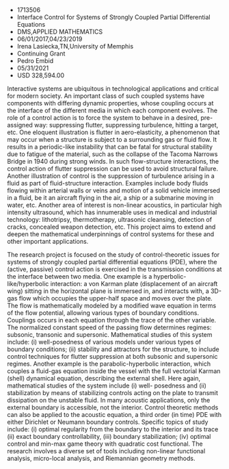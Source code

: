 
* 1713506
* Interface Control for Systems of Strongly Coupled Partial Differential Equations
* DMS,APPLIED MATHEMATICS
* 06/01/2017,04/23/2019
* Irena Lasiecka,TN,University of Memphis
* Continuing Grant
* Pedro Embid
* 05/31/2021
* USD 328,594.00

Interactive systems are ubiquitous in technological applications and critical
for modern society. An important class of such coupled systems have components
with differing dynamic properties, whose coupling occurs at the interface of the
different media in which each component evolves. The role of a control action is
to force the system to behave in a desired, pre-assigned way: suppressing
flutter, suppressing turbulence, hitting a target, etc. One eloquent
illustration is flutter in aero-elasticity, a phenomenon that may occur when a
structure is subject to a surrounding gas or fluid flow. It results in a
periodic-like instability that can be fatal for structural stability due to
fatigue of the material, such as the collapse of the Tacoma Narrows Bridge in
1940 during strong winds. In such flow-structure interactions, the control
action of flutter suppression can be used to avoid structural failure. Another
illustration of control is the suppression of turbulence arising in a fluid as
part of fluid-structure interaction. Examples include body fluids flowing within
arterial walls or veins and motion of a solid vehicle immersed in a fluid, be it
an aircraft flying in the air, a ship or a submarine moving in water, etc.
Another area of interest is non-linear acoustics, in particular high intensity
ultrasound, which has innumerable uses in medical and industrial technology:
lithotripsy, thermotherapy, ultrasonic cleansing, detection of cracks, concealed
weapon detection, etc. This project aims to extend and deepen the mathematical
underpinnings of control systems for these and other important applications.

The research project is focused on the study of control-theoretic issues for
systems of strongly coupled partial differential equations (PDE), where the
(active, passive) control action is exercised in the transmission conditions at
the interface between two media. One example is a hyperbolic-like/hyperbolic
interaction: a von Karman plate (displacement of an aircraft wing) sitting in
the horizontal plane is immersed in, and interacts with, a 3D-gas flow which
occupies the upper-half space and moves over the plate. The flow is
mathematically modeled by a modified wave equation in terms of the flow
potential, allowing various types of boundary conditions. Couplings occurs in
each equation through the trace of the other variable. The normalized constant
speed of the passing flow determines regimes: subsonic, transonic and
supersonic. Mathematical studies of this system include: (i) well-posedness of
various models under various types of boundary conditions; (ii) stability and
attractors for the structure, to include control techniques for flutter
suppression at both subsonic and supersonic regimes. Another example is the
parabolic-hyperbolic interaction, which couples a fluid-gas equation inside the
vessel with the full vectorial Karman (shell) dynamical equation, describing the
external shell. Here again, mathematical studies of the system include (i) well-
posedness and (ii) stabilization by means of stabilizing controls acting on the
plate to transmit dissipation on the unstable fluid. In many acoustic
applications, only the external boundary is accessible, not the interior.
Control theoretic methods can also be applied to the acoustic equation, a third
order (in time) PDE with either Dirichlet or Neumann boundary controls. Specific
topics of study include: (i) optimal regularity from the boundary to the
interior and its trace (ii) exact boundary controllability, (iii) boundary
stabilization; (iv) optimal control and min-max game theory with quadratic cost
functional. The research involves a diverse set of tools including non-linear
functional analysis, micro-local analysis, and Riemannian geometry methods.
